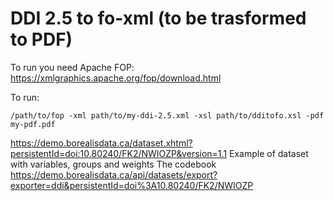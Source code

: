 # DDI 2.5 to fo-xml (to be trasformed to PDF)

To run you need Apache FOP:
https://xmlgraphics.apache.org/fop/download.html

To run:

`/path/to/fop -xml path/to/my-ddi-2.5.xml -xsl path/to/dditofo.xsl -pdf my-pdf.pdf`


https://demo.borealisdata.ca/dataset.xhtml?persistentId=doi:10.80240/FK2/NWIOZP&version=1.1 
Example of dataset with variables, groups and weights
The codebook https://demo.borealisdata.ca/api/datasets/export?exporter=ddi&persistentId=doi%3A10.80240/FK2/NWIOZP
